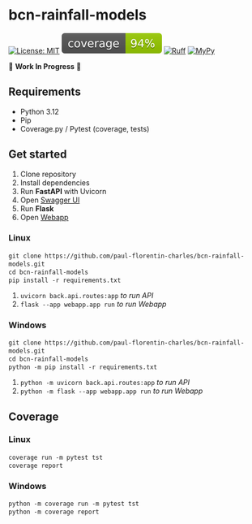 # bcn-rainfall-models

[![License: MIT](https://img.shields.io/badge/License-MIT-yellow.svg)](https://opensource.org/licenses/MIT)
[![coverage badge](coverage.svg)](https://github.com/nedbat/coveragepy)
[![Ruff](https://img.shields.io/endpoint?url=https://raw.githubusercontent.com/astral-sh/ruff/main/assets/badge/v2.json)](https://github.com/astral-sh/ruff)
[![MyPy](https://camo.githubusercontent.com/247d658e0d85ae9cc243d7bd73e1c22cf5d30fca1f060328362f2da86b9c31de/68747470733a2f2f7777772e6d7970792d6c616e672e6f72672f7374617469632f6d7970795f62616467652e737667)](https://mypy-lang.org/)

🚧 **Work In Progress** 🚧

## Requirements

- Python 3.12
- Pip
- Coverage.py / Pytest (coverage, tests)

## Get started

1. Clone repository
2. Install dependencies
3. Run **FastAPI** with Uvicorn
4. Open [Swagger UI](http://127.0.0.1:8000/docs)
5. Run **Flask**
6. Open [Webapp](http://127.0.0.1:5000)

### Linux
```commandline
git clone https://github.com/paul-florentin-charles/bcn-rainfall-models.git
cd bcn-rainfall-models
pip install -r requirements.txt
```

1. `uvicorn back.api.routes:app` *to run API*
2. `flask --app webapp.app run` *to run Webapp*

### Windows
```commandline
git clone https://github.com/paul-florentin-charles/bcn-rainfall-models.git
cd bcn-rainfall-models
python -m pip install -r requirements.txt
```

1. `python -m uvicorn back.api.routes:app` *to run API*
2. `python -m flask --app webapp.app run` *to run Webapp*

## Coverage

### Linux
```commandline
coverage run -m pytest tst
coverage report
```

### Windows
```commandline
python -m coverage run -m pytest tst
python -m coverage report
```